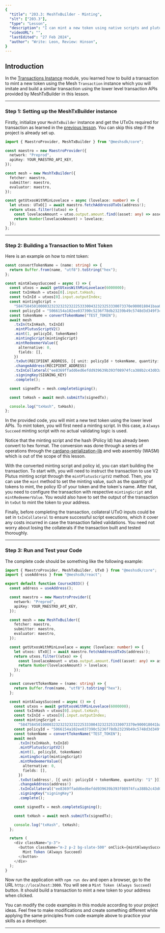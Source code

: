 ```yaml
---
{
  "title": "203.3: MeshTxBuilder - Minting",
  "slt": ["203.3"],
  "type": "Lesson",
  "description": "I can mint a new token using native scripts and plutus scripts.",
  "videoURL": "",
  "lastEdited": "27 Feb 2024",
  "author": "Write: Leon, Review: Hinson",
}
---
```


## Introduction

In the [Transactions Instance](/course/module/200/2003) module, you learned how to build a transaction to mint a new token using the Mesh `Transaction` instance which you will imitate and build a similar transaction using the lower level transaction APIs provided by MeshTxBuilder in this lesson.

---

### Step 1: Setting up the MeshTxBuilder instance

Firstly, initialize your `MeshTxBuilder` instance and get the UTxOs required for transaction as learned in the [previous lesson](/course/module/203/2031). You can skip this step if the project is already set up.

```typescript
import { MaestroProvider, MeshTxBuilder } from "@meshsdk/core";

const maestro = new MaestroProvider({
  network: "Preprod",
  apiKey: YOUR_MAESTRO_API_KEY,
});

const mesh = new MeshTxBuilder({
  fetcher: maestro,
  submitter: maestro,
  evaluator: maestro,
});

const getUtxosWithMinLovelace = async (lovelace: number) => {
  let utxos: UTxO[] = await maestro.fetchAddressUTxOs(address!);
  return utxos.filter((utxo) => {
    const lovelaceAmount = utxo.output.amount.find((asset: any) => asset.unit === "lovelace")?.quantity;
    return Number(lovelaceAmount) > lovelace;
  });
};
```

---

### Step 2: Building a Transaction to Mint Token

Here is an example on how to mint token:

```typescript
const convertTokenName = (name: string) => {
  return Buffer.from(name, "utf8").toString("hex");
};

const mintAlwaysSucceed = async () => {
  const utxos = await getUtxosWithMinLovelace(6000000);
  const txInHash = utxos[0].input.txHash;
  const txInId = utxos[0].input.outputIndex;
  const mintingScript =
    "5847584501000032323232323222533300432323253330073370e900018041baa0011324a2600c0022c60120026012002600600229309b2b118021baa0015734aae7555cf2ba157441"; // Minting Script in CBOR Hex format, after applying double encoding
  const policyId = "5066154a102ee037390c5236f78db23239b49c5748d3d349f3ccf04b"; // Hash of the Minting Script in Hex format
  const tokenName = convertTokenName("TEST_TOKEN");
  await mesh
    .txIn(txInHash, txInId)
    .mintPlutusScriptV2()
    .mint(1, policyId, tokenName)
    .mintingScript(mintingScript)
    .mintRedeemerValue({
      alternative: 0,
      fields: [],
    })
    .txOut(RECIPIENT_ADDRESS, [{ unit: policyId + tokenName, quantity: "1" }])
    .changeAddress(RECIPIENT_ADDRESS)
    .txInCollateral("ee8369ffadd6ed6efdd939639b393f08974fca388b2c43d03a96a1fa4840c5f8", 0)
    .signingKey(SIGNING_KEY)
    .complete();

  const signedTx = mesh.completeSigning();

  const txHash = await mesh.submitTx(signedTx);

  console.log("txHash", txHash);
};
```

In the provided code, you will mint a new test token using the lower level APIs. To mint token, you will first need a minting script. In this case, a `Always Succeed` minting script with no actual validating logic is used.

Notice that the minting script and the hash (Policy Id) has already been convert to hex format. The conversion was done through a series of operations through the [cardano-serialization-lib](https://github.com/Emurgo/cardano-serialization-lib) and web assembly (WASM) which is out of the scope of this lesson.

With the converted minting script and policy id, you can start building the transaction. To start with, you will need to instruct the transaction to use V2 Plutus minting script through the `mintPlutusScriptV2` method. Then, you can use the `mint` method to set the minting value, such as the quantity of tokens to mint, the policy ID of your token and the token's name. After that, you need to configure the transaction with respective `mintingScript` and `mintRedeemerValue`. You would also have to set the output of the transaction in `txOut` to mint the token to your address.

Finally, before completing the transaction, collateral UTxO inputs could be set in `txInCollateral` to ensure successful script executions, which it cover any costs incurred in case the transaction failed validations. You need not worry about losing the collaterals if the transaction built and tested thoroughly.

---

### Step 3: Run and Test your Code

The complete code should be something like the following example:

```typescript
import { MaestroProvider, MeshTxBuilder, UTxO } from "@meshsdk/core";
import { useAddress } from "@meshsdk/react";

export default function Course2033() {
  const address = useAddress();

  const maestro = new MaestroProvider({
    network: "Preprod",
    apiKey: YOUR_MAESTRO_API_KEY,
  });

  const mesh = new MeshTxBuilder({
    fetcher: maestro,
    submitter: maestro,
    evaluator: maestro,
  });

  const getUtxosWithMinLovelace = async (lovelace: number) => {
    let utxos: UTxO[] = await maestro.fetchAddressUTxOs(address!);
    return utxos.filter((utxo) => {
      const lovelaceAmount = utxo.output.amount.find((asset: any) => asset.unit === "lovelace")?.quantity;
      return Number(lovelaceAmount) > lovelace;
    });
  };

  const convertTokenName = (name: string) => {
    return Buffer.from(name, "utf8").toString("hex");
  };

  const mintAlwaysSucceed = async () => {
    const utxos = await getUtxosWithMinLovelace(6000000);
    const txInHash = utxos[0].input.txHash;
    const txInId = utxos[0].input.outputIndex;
    const mintingScript =
      "5847584501000032323232323222533300432323253330073370e900018041baa0011324a2600c0022c60120026012002600600229309b2b118021baa0015734aae7555cf2ba157441"; // Minting Script in CBOR Hex format
    const policyId = "5066154a102ee037390c5236f78db23239b49c5748d3d349f3ccf04b"; // Hash of the Minting Script in Hex format
    const tokenName = convertTokenName("TEST_TOKEN");
    await mesh
      .txIn(txInHash, txInId)
      .mintPlutusScriptV2()
      .mint(1, policyId, tokenName)
      .mintingScript(mintingScript)
      .mintRedeemerValue({
        alternative: 0,
        fields: [],
      })
      .txOut(address!, [{ unit: policyId + tokenName, quantity: "1" }])
      .changeAddress(address!)
      .txInCollateral("ee8369ffadd6ed6efdd939639b393f08974fca388b2c43d03a96a1fa4840c5f8", 0)
      .signingKey("signingKey")
      .complete();

    const signedTx = mesh.completeSigning();

    const txHash = await mesh.submitTx(signedTx);

    console.log("txHash", txHash);
  };

  return (
    <div className="p-3">
      <button className="m-2 p-2 bg-slate-500" onClick={mintAlwaysSucceed}>
        Mint Token (Always Succeed)
      </button>
    </div>
  );
}
```

Now run the application with `npm run dev` and open a browser, go to the URL `http://localhost:3000`. You will see a `Mint Token (Always Succeed)` button. It should build a transaction to mint a new token to your address when clicked.

You can modify the code examples in this module according to your project ideas. Feel free to make modifications and create something different while applying the same principles from code example above to practice your skills as a developer.

---
